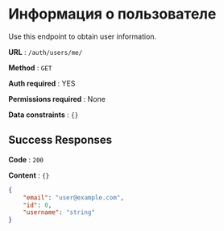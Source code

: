# Информация о пользователе

Use this endpoint to obtain user information.

**URL** : `/auth/users/me/`

**Method** : `GET`

**Auth required** : YES

**Permissions required** : None

**Data constraints** : `{}`

## Success Responses

**Code** : `200`

**Content** : `{}`

```json
{
    "email": "user@example.com",
    "id": 0,
    "username": "string"
}
```